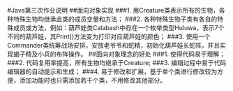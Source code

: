 #Java第三次作业说明
##面向对象实现
###1. 用Creature类表示所有的生物，各种特殊生物均继承此类的成员变量和方法；
###2. 各种特殊生物子类有各自的特殊成员或方法，例如：葫芦娃类Calabash中存在一个枚举类型Huluwa，表示7个不同的葫芦娃，其Print()方法变为打印对应葫芦娃的颜色；
###3. 使用一个Commander类统筹战场安排，安放老爷爷和蛇精，初始化葫芦娃长蛇阵，并且实现蝎子精及小兵的布阵操作。
##面向对象理念的好处
###1. 使得代码易于理解；
###2. 代码复用率提高，所有生物均继承于Creature;
###3. 编辑过程中易于代码编辑器的自动提示和生成；
###4. 易于修改和扩展，基于单个类进行修改较为方便，添加功能时也只需添加若干个类，不用修改其他部分。